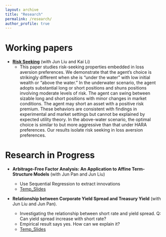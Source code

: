```yaml
---
layout: archive
title: "Research"
permalink: /research/
author_profile: true
---
```



# Working papers

- **[Risk Seeking](../files/paper/risk_seeking_v6.pdf)** (with Jun Liu and Kai Li)
  - This paper studies risk-seeking properties embedded in loss aversion preferences. We demonstrate that the agent’s choice is strikingly different when she is “under the water” with low initial wealth or “above the water.” In the underwater scenario, the agent adopts substantial long or short positions and shuns positions involving moderate levels of risk. The agent can swing between sizable long and short positions with minor changes in market conditions. The agent may short an asset with a positive risk premium. These behaviors are consistent with findings in experimental and market settings but cannot be explained by expected utility theory. In the above-water scenario, the optimal choice is similar to but more aggressive than that under HARA preferences. Our results isolate risk seeking in loss aversion preferences.

# Research in Progress

- **Arbitrage-Free Factor Analysis: An Application to Affine Term-Structure Models** (with Jun Pan and Jun Liu)
  - Use Sequential Regression to extract innovations
  - [Temp_Slides](../files/Slides/AFFA_slides.pdf)

- **Relationship between Corporate Yield Spread and Treasury Yield** (with Jun Liu and Jun Pan).
  - Investigating the relationship between short rate and yield spread. Q: Can yield spread increase with short rate?
  - Empirical result says yes. How can we explain it?
  - [Temp_Slides](../files/Slides/Yield_Spread_Slides.pdf)
  

